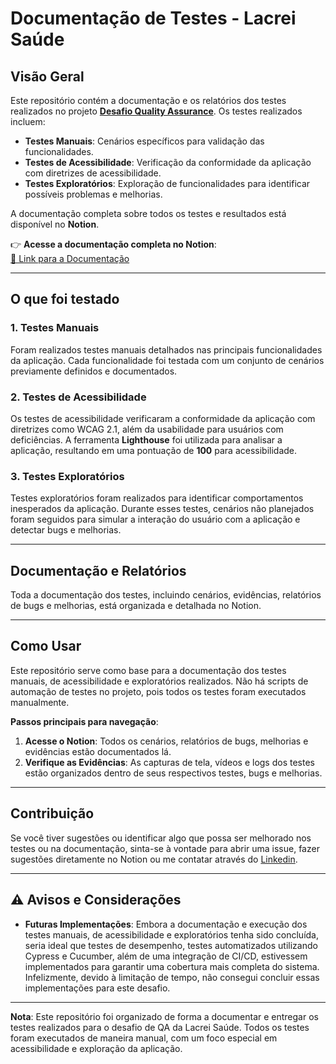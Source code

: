 # **Documentação de Testes - Lacrei Saúde**

## **Visão Geral**

Este repositório contém a documentação e os relatórios dos testes realizados no projeto [**Desafio Quality Assurance**](https://lacrei-saude.notion.site/Desafio-Quality-Assurance-de16f470007841aba5c564e5dd543943). Os testes realizados incluem:

- **Testes Manuais**: Cenários específicos para validação das funcionalidades.
- **Testes de Acessibilidade**: Verificação da conformidade da aplicação com diretrizes de acessibilidade.
- **Testes Exploratórios**: Exploração de funcionalidades para identificar possíveis problemas e melhorias.

A documentação completa sobre todos os testes e resultados está disponível no **Notion**.

👉 **Acesse a documentação completa no Notion**:  
[📄 Link para a Documentação](<https://www.notion.so/Desafio-Quality-Assurance-Lacrei-Sa-de-178e21a3b44580f2a9dfc1cfff5ebbb5>)

---

## **O que foi testado**

### **1. Testes Manuais**
Foram realizados testes manuais detalhados nas principais funcionalidades da aplicação. Cada funcionalidade foi testada com um conjunto de cenários previamente definidos e documentados.

### **2. Testes de Acessibilidade**
Os testes de acessibilidade verificaram a conformidade da aplicação com diretrizes como WCAG 2.1, além da usabilidade para usuários com deficiências. A ferramenta **Lighthouse** foi utilizada para analisar a aplicação, resultando em uma pontuação de **100** para acessibilidade.

### **3. Testes Exploratórios**
Testes exploratórios foram realizados para identificar comportamentos inesperados da aplicação. Durante esses testes, cenários não planejados foram seguidos para simular a interação do usuário com a aplicação e detectar bugs e melhorias.

---

## **Documentação e Relatórios**

Toda a documentação dos testes, incluindo cenários, evidências, relatórios de bugs e melhorias, está organizada e detalhada no Notion.

---

## **Como Usar**

Este repositório serve como base para a documentação dos testes manuais, de acessibilidade e exploratórios realizados. Não há scripts de automação de testes no projeto, pois todos os testes foram executados manualmente.

**Passos principais para navegação**:
1. **Acesse o Notion**: Todos os cenários, relatórios de bugs, melhorias e evidências estão documentados lá.
2. **Verifique as Evidências**: As capturas de tela, vídeos e logs dos testes estão organizados dentro de seus respectivos testes, bugs e melhorias.

---

## **Contribuição**

Se você tiver sugestões ou identificar algo que possa ser melhorado nos testes ou na documentação, sinta-se à vontade para abrir uma issue, fazer sugestões diretamente no Notion ou me contatar através do [Linkedin](https://www.linkedin.com/in/andremarcdias/).

---

## ⚠️ **Avisos e Considerações**
- **Futuras Implementações**: Embora a documentação e execução dos testes manuais, de acessibilidade e exploratórios tenha sido concluída, seria ideal que testes de desempenho, testes automatizados utilizando Cypress e Cucumber, além de uma integração de CI/CD, estivessem implementados para garantir uma cobertura mais completa do sistema. Infelizmente, devido à limitação de tempo, não consegui concluir essas implementações para este desafio.

---

**Nota**: Este repositório foi organizado de forma a documentar e entregar os testes realizados para o desafio de QA da Lacrei Saúde. Todos os testes foram executados de maneira manual, com um foco especial em acessibilidade e exploração da aplicação.
